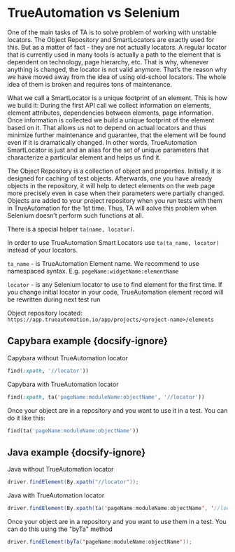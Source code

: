 # TrueAutomation vs Selenium

One of the main tasks of TA is to solve problem of working with unstable locators. The Object Repository and SmartLocators are exactly used for this. But as a matter of fact - they are not actually locators.
A regular locator that is currently used in many tools is actually a path to the element that is dependent on technology, page hierarchy, etc. That is why, whenever anything is changed, the locator is not valid anymore. That’s the reason why we have moved away from the idea of using old-school locators. The whole idea of them is broken and requires tons of maintenance.

What we call a SmartLocator is a unique footprint of an element. This is how we build it:
During the first API call we collect information on elements, element attributes, dependencies between elements, page information. Once information is collected we build a unique footprint of the element based on it. That allows us not to depend on actual locators and thus minimize further maintenance and guarantee, that the element will be found even if it is dramatically changed. In other words, TrueAutomation SmartLocator is just and an alias for the set of unique parameters that characterize a particular element and helps us find it.

The Object Repository is a collection of object and properties. Initially, it is designed for caching of test objects. Afterwards, one you have already objects in the repository, it will help to detect elements on the web page more precisely even in case when their parameters were partially changed. Objects are added to your project repository when you run tests with them in TrueAutomation for the 1st time. Thus, TA will solve this problem when Selenium doesn’t perform such functions at all.

There is a special helper `ta(name, locator)`.

In order to use TrueAutomation Smart Locators use `ta(ta_name, locator)` instead of your locators.

`ta_name` - is TrueAutomation Element name. We recommend to use namespaced syntax. E.g. `pageName:widgetName:elementName`

`locator` - is any Selenium locator to use to find element for the first time. If you change initial locator in your code, TrueAutomation element record will be rewritten during next test run

Object repository located: `https://app.trueautomation.io/app/projects/<project-name>/elements`

## Capybara example {docsify-ignore}

Capybara without TrueAutomation locator
```ruby
find(:xpath, '//locator'))
```

Capybara with TrueAutomation locator
```ruby
find(:xpath, ta('pageName:moduleName:objectName', '//locator'))
```

Once your object are in a repository and you want to use it in a test. You can do it like this:

```ruby
find(ta('pageName:moduleName:objectName'))
```

## Java example {docsify-ignore}

Java without TrueAutomation locator
```java
driver.findElement(By.xpath("//locator"));
```

Java with TrueAutomation locator
```java
driver.findElement(By.xpath(ta('pageName:moduleName:objectName', '//locator')));
```

Once your object are in a repository and you want to use them in a test. You can do this using the "byTa" method
```java
driver.findElement(byTa('pageName:moduleName:objectName'));
```
